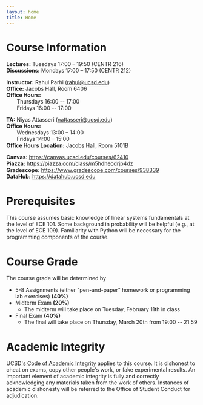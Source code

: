 ```yaml
---
layout: home
title: Home
---
```


# Course Information

**Lectures:** Tuesdays 17:00 – 19:50 (CENTR 216)  
**Discussions:** Mondays 17:00 – 17:50 (CENTR 212)

**Instructor:** Rahul Parhi (<rahul@ucsd.edu>)  
**Office:** Jacobs Hall, Room 6406  
**Office Hours:**  
&nbsp;&nbsp;&nbsp;&nbsp;&nbsp;&nbsp; Thursdays 16:00 -- 17:00  
&nbsp;&nbsp;&nbsp;&nbsp;&nbsp;&nbsp; Fridays 16:00 -- 17:00

**TA:** Niyas Attasseri (<nattasseri@ucsd.edu>)  
**Office Hours:**  
&nbsp;&nbsp;&nbsp;&nbsp;&nbsp;&nbsp; Wednesdays 13:00 – 14:00  
&nbsp;&nbsp;&nbsp;&nbsp;&nbsp;&nbsp; Fridays 14:00 – 15:00  
**Office Hours Location:** Jacobs Hall, Room 5101B

**Canvas:** <https://canvas.ucsd.edu/courses/62410>  
**Piazza:** <https://piazza.com/class/m5hdhecdrjp4dz>  
**Gradescope:** <https://www.gradescope.com/courses/938339>  
**DataHub:** <https://datahub.ucsd.edu>

# Prerequisites

This course assumes basic knowledge of linear systems fundamentals at the level
of ECE 101. Some background in probability will be helpful (e.g., at the level
of ECE 109). Familiarity with Python will be necessary for the programming
components of the course.

# Course Grade

The course grade will be determined by
* 5-8 Assignments (either "pen-and-paper" homework or programming lab exercises) **(40%)**
* Midterm Exam **(20%)**
    - The midterm will take place on Tuesday, February 11th in class
* Final Exam  **(40%)**
    - The final will take place on Thursday, March 20th from 19:00 -- 21:59


# Academic Integrity

[UCSD's Code of Academic Integrity](https://academicintegrity.ucsd.edu/) applies
to this course. It is dishonest to cheat on exams, copy other people's work, or
fake experimental results. An important element of academic integrity is fully
and correctly acknowledging any materials taken from the work of others.
Instances of academic dishonesty will be referred to the Office of Student
Conduct for adjudication.

